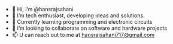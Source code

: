 - 👋 Hi, I’m @hansrajsahani
- 👀 I’m tech enthusiast, developing ideas and solutions. 
- 🌱 Currently learning programming and electronic circuits
- 💞️ I’m looking to collaborate on software and hardware projects 
- 📫 U can reach out to me at hansrajsahani717@gmail.com

<!---
hansrajsahani/hansrajsahani is a ✨ special ✨ repository because its `README.md` (this file) appears on your GitHub profile.
You can click the Preview link to take a look at your changes.
--->

